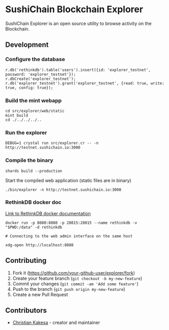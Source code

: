 # SushiChain Blockchain Explorer

SushiChain Explorer is an open source utility to browse activity on the Blockchain.

## Development

### Configure the database

    r.db('rethinkdb').table('users').insert({id: 'explorer_testnet', password: 'explorer_testnet'});
    r.dbCreate('explorer_testnet');
    r.db('explorer_testnet').grant('explorer_testnet', {read: true, write: true, config: true});

### Build the mint webapp

    cd src/explorer/web/static
    mint build
    cd ./../../../..

### Run the explorer

    DEBUG=1 crystal run src/explorer.cr -- -n http://testnet.sushichain.io:3000

### Compile the binary

    shards build --production

Start the compiled web application (static files are in binary)

    ./bin/explorer -n http://testnet.sushichain.io:3000 

### RethinkDB docker doc

[Link to RethinkDB docker documentation](https://docs.docker.com/samples/library/rethinkdb/)

    docker run -p 8080:8080 -p 28015:28015 --name rethinkdb -v "$PWD:/data" -d rethinkdb

    # Connecting to the web admin interface on the same host

    xdg-open http://localhost:8080

## Contributing

1. Fork it (<https://github.com/your-github-user/explorer/fork>)
2. Create your feature branch (`git checkout -b my-new-feature`)
3. Commit your changes (`git commit -am 'Add some feature'`)
4. Push to the branch (`git push origin my-new-feature`)
5. Create a new Pull Request

## Contributors

* [Christian Kakesa](https://github.com/your-github-user) - creator and maintainer
